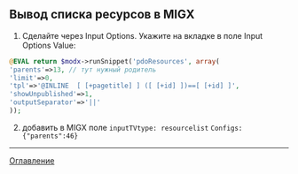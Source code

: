 ## Вывод списка ресурсов в MIGX

1. Сделайте через Input Options.
Укажите на вкладке в поле Input Options Value:

```php
@EVAL return $modx->runSnippet('pdoResources', array(
'parents'=>13, // тут нужный родитель
'limit'=>0,
'tpl'=>'@INLINE  [ [+pagetitle] ] ([ [+id] ])==[ [+id] ]',
'showUnpublished'=>1,
'outputSeparator'=>'||'
));
```

2. добавить в MIGX поле 
    `inputTVtype: resourcelist` 
    `Configs: {"parents":46}`

---
[Оглавление](https://github.com/LexDonowan/DevTips/blob/main/ModxRecipes/README.md)
